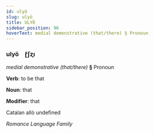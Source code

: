 ```yaml
---
id: ulyö
slug: ulyö
title: ULYÖ
sidebar_position: 96
hoverText: medial demonstrative (that/there) § Pronoun
---
```


### ulyö&emsp;<span kind="abugida">ɽ͊ʃɀı</span>

*medial demonstrative (that/there)* **§** Pronoun

**Verb**: to be that

**Noun**: that

**Modifier**: that

Catalan allò undefined

*Romance Language Family*
